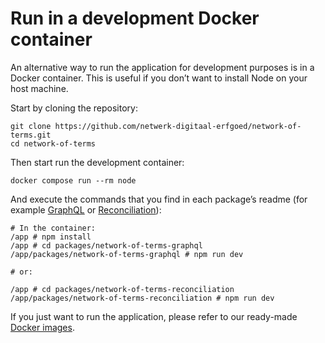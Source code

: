 # Run in a development Docker container

An alternative way to run the application for development purposes is in a Docker container. This is useful if you don’t
want to install Node on your host machine.

Start by cloning the repository:

    git clone https://github.com/netwerk-digitaal-erfgoed/network-of-terms.git
    cd network-of-terms    

Then start run the development container:

    docker compose run --rm node

And execute the commands that you find in each package’s readme (for example 
[GraphQL](../packages/network-of-terms-graphql/) or [Reconciliation](../packages/network-of-terms-reconciliation)):

    # In the container:
    /app # npm install
    /app # cd packages/network-of-terms-graphql
    /app/packages/network-of-terms-graphql # npm run dev

    # or:

    /app # cd packages/network-of-terms-reconciliation
    /app/packages/network-of-terms-reconciliation # npm run dev

If you just want to run the application, please refer to our ready-made
[Docker images](https://github.com/orgs/netwerk-digitaal-erfgoed/packages?repo_name=network-of-terms).
